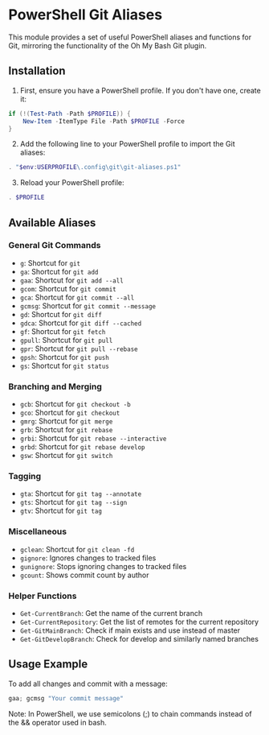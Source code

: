 # PowerShell Git Aliases

This module provides a set of useful PowerShell aliases and functions for Git, mirroring the functionality of the Oh My Bash Git plugin.

## Installation

1. First, ensure you have a PowerShell profile. If you don't have one, create it:
```powershell
if (!(Test-Path -Path $PROFILE)) {
    New-Item -ItemType File -Path $PROFILE -Force
}
```

2. Add the following line to your PowerShell profile to import the Git aliases:
```powershell
. "$env:USERPROFILE\.config\git\git-aliases.ps1"
```

3. Reload your PowerShell profile:
```powershell
. $PROFILE
```

## Available Aliases

### General Git Commands

- `g`: Shortcut for `git`
- `ga`: Shortcut for `git add`
- `gaa`: Shortcut for `git add --all`
- `gcom`: Shortcut for `git commit`
- `gca`: Shortcut for `git commit --all`
- `gcmsg`: Shortcut for `git commit --message`
- `gd`: Shortcut for `git diff`
- `gdca`: Shortcut for `git diff --cached`
- `gf`: Shortcut for `git fetch`
- `gpull`: Shortcut for `git pull`
- `gpr`: Shortcut for `git pull --rebase`
- `gpsh`: Shortcut for `git push`
- `gs`: Shortcut for `git status`

### Branching and Merging

- `gcb`: Shortcut for `git checkout -b`
- `gco`: Shortcut for `git checkout`
- `gmrg`: Shortcut for `git merge`
- `grb`: Shortcut for `git rebase`
- `grbi`: Shortcut for `git rebase --interactive`
- `grbd`: Shortcut for `git rebase develop`
- `gsw`: Shortcut for `git switch`

### Tagging

- `gta`: Shortcut for `git tag --annotate`
- `gts`: Shortcut for `git tag --sign`
- `gtv`: Shortcut for `git tag`

### Miscellaneous

- `gclean`: Shortcut for `git clean -fd`
- `gignore`: Ignores changes to tracked files
- `gunignore`: Stops ignoring changes to tracked files
- `gcount`: Shows commit count by author

### Helper Functions

- `Get-CurrentBranch`: Get the name of the current branch
- `Get-CurrentRepository`: Get the list of remotes for the current repository
- `Get-GitMainBranch`: Check if main exists and use instead of master
- `Get-GitDevelopBranch`: Check for develop and similarly named branches

## Usage Example

To add all changes and commit with a message:

```powershell
gaa; gcmsg "Your commit message"
```

Note: In PowerShell, we use semicolons (;) to chain commands instead of the && operator used in bash. 

